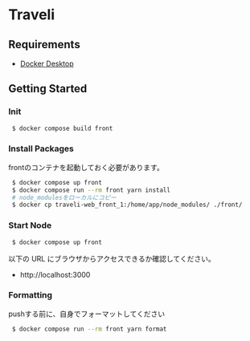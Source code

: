# Traveli

## Requirements
- [Docker Desktop](https://www.docker.com/products/docker-desktop)

## Getting Started

### Init
```bash
 $ docker compose build front
```

### Install Packages
frontのコンテナを起動しておく必要があります。

```bash
 $ docker compose up front
 $ docker compose run --rm front yarn install
 # node_modulesをローカルにコピー
 $ docker cp traveli-web_front_1:/home/app/node_modules/ ./front/
```

### Start Node
```bash
 $ docker compose up front
```

以下の URL にブラウザからアクセスできるか確認してください。
- http://localhost:3000

### Formatting
pushする前に、自身でフォーマットしてください
```bash
 $ docker compose run --rm front yarn format
```
